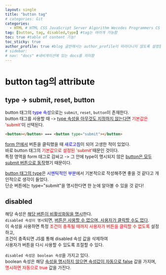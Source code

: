 ```yaml
---
layout: single
title: "button tag"
# categories: Git
categories:
  - HTML # HTML CSS JavaScript Server Algorithm Wecodes Programmers CS Github Blog
tag: [button, tag, disabled,type] #tag는 여러개 가능함
toc: true #table of content 기능!
toc_sticky: true
author_profile: true #blog 글안에서는 author_profile이 따라다니지 않도록 설정함
# sidebar:
# nav: "docs" #네비게이션에 있는 docs를 의미함
---
```


# button tag의 attribute  
## type -> submit, reset, button  
button 태그의 <span style="color:blue">type 속성</span>으로는 `submit`, `reset`, `button`이 존재한다.  
button 태그를 사용할 때 -> <u>type 속성을 아무것도 지정하지 않는다면</u> <span style="color:red">기본값은 'submit'</span>이 선택된다.  
```html
<button></button> === <button type="submit"></button>
```  

<u>form 안에서</u> 버튼을 클릭했을 때 <span style="color:blue">새로고침</span>이 되어 고생한 적이 있었다.  
바로 button 태그의 <span style="color:red">기본값으로 설정된 'submit'</span>때문인 것이다.  
특정 영역을 form 태그로 감싸고 -> 그 안에 type이 명시되지 않은 <u>button은 모두 submit 버튼으로 동작</u>했기 때문이다.  

<u>button 태그의 type</u>은 <span style="color:blue">시멘틱적인 부분</span>에서 기본적으로 작성해주면 좋을 것 같다고 개인적으로 생각이 들었다.  
단순 버튼에는 type="submit"을 명시한다면 한 눈에 알아볼 수 있을 것 같다!  

## disabled

해당 속성은 <u>해당 버튼이 비활성화됨을 명시</u>한다.  
`disabled 속성이 명시`되면, <u>버튼은 사용할 수 없으며, 사용자가 클릭할 수도 없다</u>.  
이 속성을 사용하면 특정 <span style="color:red">조건이 충족될 때까지 사용자가 버튼을 클릭할 수 없도록</span> 설정하고,  
조건이 충족되면 JS를 통해 disabled 속성 값을 삭제하여  
사용자가 버튼을 다시 사용할 수 있도록 조절할 수 있다.

`disabled 속성은 boolean 속성`을 가지고 있다.  
boolean 속성은 해당 <u>속성을 명시하지 않으면 속성값이 자동으로 false</u> 값을 가지며,  
<span style="color:red">명시하면 자동으로 true</span> 값을 가진다.

<!-- ### 2. Link 넣기

```

유형 1: (설명어를 입력) : [gunhee's coding blog](https://gunhee-jeong.github.io/)
유형 2: (URL 자동연결) : <https://gunhee-jeong.github.io/>
유형 3: (동일 파일 내 '문단으로 이동') : [1. Header로 이동](###-1-header)

```

유형 1: (설명어를 입력) : [gunhee's coding blog](https://gunhee-jeong.github.io/)
유형 2: (URL 자동연결) : <https://gunhee-jeong.github.io/>
유형 3: (동일 파일 내 '문단으로 이동') : [1. Header로 이동](#1-header)
유형 3의 방법

1. 특수문자를 제거
2. 스페이스는 -로 바꾸고
3. 대문자는 소문자로!
   그래서 ### 1. Header -> #1-header

## Link: [google][https://www.google.com/]

### 3. 수평선

```

---

```

---

### 4. 라인 바꾸기

```

스페이스바를 2번 눌러주면 다음칸으로
이동할 수 있어요!

```

---

스페이스바를 2번 눌러주면
다음칸으로 이동할 수 있어요!

### 5. list 만들기

```

1. 1번
2. 2번
3. 3번

- 순서없는 list
  - 순서없는 list
    - 순서없는 list

```

1. 1번
2. 2번
3. 3번

- 순서없는 list
  - 순서없는 list
    - 순서없는 list

---

### 6. font 관련

```

**진하게** -> 볼드
_기울여서_ -> 이탤릭체
~~취소선~~ -> 취소선

<ul>밑줄넣기</ul> -> 밑줄
<span style="color:red">빨간 글씨</span> -> 글자색
이것이 `인라인` 입니다 -> 인라인 코드
```

**진하게** -> 볼드
_기울여서_ -> 이탤릭체
~~취소선~~ -> 취소선
<u>밑줄넣기</u> -> 밑줄
<span style="color:red">빨간 글씨</span>
이것이 `인라인` 입니다 -> 인라인 코드

---

### 7. 인용구문

```
> coding
>
> > JavaScript
> >
> > > 내가 프짱!
```

> coding
>
> > JavaScript
> >
> > > 내가 프짱!

---

### 8. 이미지 삽입

```
유형1: ('사이즈를 조절' -> HTML 태그 사용) : <img src="https://gunhee-jeong.github.io/assets/images/blogLogo.png" width="300" height="200">
유형2: (이미지 삽입 후 -> 링크 걸기)
[![이미지](https://gunhee-jeong.github.io/assets/images/blogLogo/blogLogo.png)](https://gunhee-jeong.github.io/)
```

유형1: ('사이즈를 조절' -> HTML 태그 사용) : <img src="https://gunhee-jeong.github.io/assets/images/blogLogo.png" width="300" height="200">
유형2: (이미지 삽입 후 -> 링크 걸기)
[![이미지](https://gunhee-jeong.github.io/assets/images/blogLogo.png)](https://gunhee-jeong.github.io/)

### 9. 표 만들기

```
||국어|영어|
| :--- | ---: | :--: |
|건희 | 100점 | 100점
|철수 | 100점 | 100점
```

|      |  국어 | 영어  |
| :--- | ----: | :---: |
| 건희 | 100점 | 100점 |
| 철수 | 100점 | 100점 |

> - header를 넣고 싶은 경우 ---을 사용하고 :을 이용하여 정렬에 사용함!

### 10. 토글 만들기

```
<details>
<summary>여기를 누르세요</summary>
<div markdown="1">
숨겨진 내용
</div>
</details>
```

<details>
<summary>여기를 누르세요</summary>
<div markdown="1">
숨겨진 내용
</div>
</details> -->
